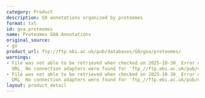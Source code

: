 ```yaml
---
category: Product
description: GO annotations organized by proteomes
format: txt
id: goa.proteomes
name: Proteomes GOA Annotations
original_source:
- go
product_url: ftp://ftp.ebi.ac.uk/pub/databases/GO/goa/proteomes/
warnings:
- File was not able to be retrieved when checked on 2025-10-30_ Error connecting to
  URL_ No connection adapters were found for 'ftp_//ftp.ebi.ac.uk/pub/databases/GO/goa/proteomes/'
- File was not able to be retrieved when checked on 2025-10-30_ Error connecting to
  URL_ No connection adapters were found for 'ftp_//ftp.ebi.ac.uk/pub/databases/GO/goa/proteomes/'
layout: product_detail
---
```

